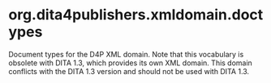 org.dita4publishers.xmldomain.doctypes
======================

Document types for the D4P XML domain. Note that this vocabulary is obsolete with DITA 1.3, which provides its own XML domain. This domain conflicts with the DITA 1.3 version and should not be used with DITA 1.3.